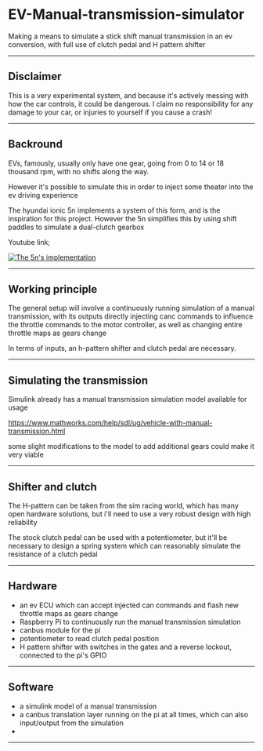 # EV-Manual-transmission-simulator
Making a means to simulate a stick shift manual transmission in an ev conversion, with full use of clutch pedal and H pattern shifter

---

## Disclaimer

This is a very experimental system, and because it's actively messing with how the car controls, it could be dangerous.
I claim no responsibility for any damage to your car, or injuries to yourself if you cause a crash!

---

## Backround

EVs, famously, usually only have one gear, going from 0 to 14 or 18 thousand rpm, with no shifts along the way.

However it's possible to simulate this in order to inject some theater into the ev driving experience

The hyundai ionic 5n implements a system of this form, and is the inspiration for this project. However the 5n simplifies this by using shift paddles to simulate a dual-clutch gearbox

Youtube link;

[![The 5n's implementation](https://img.youtube.com/vi/sagIsYqMiJA/0.jpg)](https://www.youtube.com/watch?v=sagIsYqMiJA)


---

## Working principle

The general setup will involve a continuously running simulation of a manual transmission, with its outputs directly injecting canc commands to influence the throttle commands to the motor controller, as well as changing entire throttle maps as gears change

In terms of inputs, an h-pattern shifter and clutch pedal are necessary. 

---

## Simulating the transmission

Simulink already has a manual transmission simulation model available for usage

https://www.mathworks.com/help/sdl/ug/vehicle-with-manual-transmission.html 

some slight modifications to the model to add additional gears could make it very viable

---

## Shifter and clutch

The H-pattern can be taken from the sim racing world, which has many open hardware solutions, but i'll need to use a very robust design with high reliability

The stock clutch pedal can be used with a potentiometer, but it'll be necessary to design a spring system which can reasonably simulate the resistance of a clutch pedal

---

## Hardware

- an ev ECU which can accept injected can commands and flash new throttle maps as gears change
- Raspberry Pi to continuously run the manual transmission simulation
- canbus module for the pi
- potentiometer to read clutch pedal position
- H pattern shifter with switches in the gates and a reverse lockout, connected to the pi's GPIO

---

## Software

- a simulink model of a manual transmission
- a canbus translation layer running on the pi at all times, which can also input/output from the simulation
- 

---
